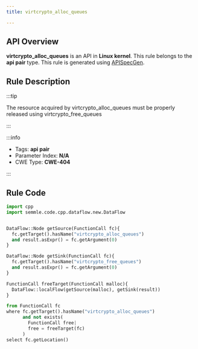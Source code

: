 ```yaml
---
title: virtcrypto_alloc_queues

---
```



## API Overview
**virtcrypto_alloc_queues** is an API in **Linux kernel**. This rule belongs to the **api pair** type. This rule is generated using [APISpecGen](../../tools/APISpecGen).
## Rule Description

:::tip

The resource acquired by virtcrypto_alloc_queues must be properly released using virtcrypto_free_queues

:::

:::info

- Tags: **api pair**
- Parameter Index: **N/A**
- CWE Type: **CWE-404**

:::

## Rule Code
```python
import cpp
import semmle.code.cpp.dataflow.new.DataFlow


DataFlow::Node getSource(FunctionCall fc){
  fc.getTarget().hasName("virtcrypto_alloc_queues")
  and result.asExpr() = fc.getArgument(0)
}

DataFlow::Node getSink(FunctionCall fc){
  fc.getTarget().hasName("virtcrypto_free_queues")
  and result.asExpr() = fc.getArgument(0)
}

FunctionCall freeTarget(FunctionCall malloc){
  DataFlow::localFlow(getSource(malloc), getSink(result))
}

from FunctionCall fc
where fc.getTarget().hasName("virtcrypto_alloc_queues")
      and not exists(
        FunctionCall free| 
        free = freeTarget(fc)
      )
select fc.getLocation()

    
```